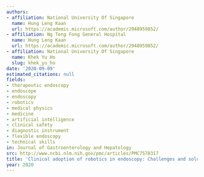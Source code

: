 ```yaml
---
authors:
- affiliation: National University Of Singapore
  name: Hung Leng Kaan
  url: https://academic.microsoft.com/author/2948959852/
- affiliation: Ng Teng Fong General Hospital
  name: Hung Leng Kaan
  url: https://academic.microsoft.com/author/2948959852/
- affiliation: National University Of Singapore
  name: Khek Yu Ho
  slug: khek_yu_ho
date: '2020-09-09'
estimated_citations: null
fields:
- therapeutic endoscopy
- endoscope
- endoscopy
- robotics
- medical physics
- medicine
- artificial intelligence
- clinical safety
- diagnostic instrument
- flexible endoscopy
- technical skills
in: Journal of Gastroenterology and Hepatology
src: http://www.ncbi.nlm.nih.gov/pmc/articles/PMC7578317
title: 'Clinical adoption of robotics in endoscopy: Challenges and solutions.'
year: 2020
---
```


